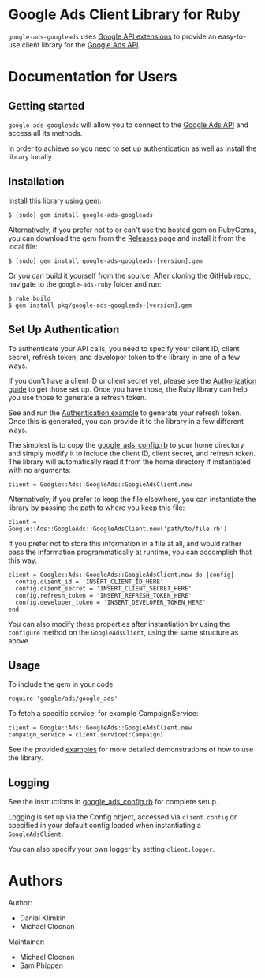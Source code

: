 # Google Ads Client Library for Ruby

`google-ads-googleads` uses [Google API extensions][google-gax] to provide an
easy-to-use client library for the [Google Ads API][].

[google-gax]: https://github.com/googleapis/gax-ruby
[Google Ads API]: https://developers.google.com/google-ads/api

# Documentation for Users

## Getting started

`google-ads-googleads` will allow you to connect to the
[Google Ads API][] and access all its methods.

In order to achieve so you need to set up authentication as well as install the
library locally.

## Installation

Install this library using gem:

    $ [sudo] gem install google-ads-googleads

Alternatively, if you prefer not to or can't use the hosted gem on RubyGems, you
can download the gem from the [Releases][] page and install it from the local
file:

    $ [sudo] gem install google-ads-googleads-[version].gem

Or you can build it yourself from the source. After cloning the GitHub repo,
navigate to the `google-ads-ruby` folder and run:

    $ rake build
    $ gem install pkg/google-ads-googleads-[version].gem

[Releases]: https://github.com/googleads/google-ads-ruby/releases

## Set Up Authentication

To authenticate your API calls, you need to specify your client ID, client
secret, refresh token, and developer token to the library in one of a few ways.

If you don't have a client ID or client secret yet, please see the
[Authorization guide][] to get those set up. Once you have those, the Ruby
library can help you use those to generate a refresh token.

See and run the [Authentication example][] to generate your refresh token.
Once this is generated, you can provide it to the library in a few different
ways.

The simplest is to copy the [google_ads_config.rb][] to your home directory and
simply modify it to include the client ID, client secret, and refresh token.
The library will automatically read it from the home directory if instantiated
with no arguments:

    client = Google::Ads::GoogleAds::GoogleAdsClient.new

Alternatively, if you prefer to keep the file elsewhere, you can instantiate the
library by passing the path to where you keep this file:

    client = Google::Ads::GoogleAds::GoogleAdsClient.new('path/to/file.rb')

If you prefer not to store this information in a file at all, and would rather
pass the information programmatically at runtime, you can accomplish that this
way:

    client = Google::Ads::GoogleAds::GoogleAdsClient.new do |config|
      config.client_id = 'INSERT_CLIENT_ID_HERE'
      config.client_secret = 'INSERT_CLIENT_SECRET_HERE'
      config.refresh_token = 'INSERT_REFRESH_TOKEN_HERE'
      config.developer_token = 'INSERT_DEVELOPER_TOKEN_HERE'
    end

You can also modify these properties after instantiation by using the
`configure` method on the `GoogleAdsClient`, using the same structure as above.

[Authorization guide]: https://developers.google.com/google-ads/api/docs/oauth/overview
[Authentication example]: https://github.com/googleads/google-ads-ruby/blob/master/examples/authentication/authenticate_in_standalone_application.rb
[google_ads_config.rb]: https://github.com/googleads/google-ads-ruby/blob/master/google_ads_config.rb

## Usage

To include the gem in your code:

    require 'google/ads/google_ads'

To fetch a specific service, for example CampaignService:

    client = Google::Ads::GoogleAds::GoogleAdsClient.new
    campaign_service = client.service(:Campaign)

See the provided [examples][] for more detailed demonstrations of how to use the
library.

[examples]: https://github.com/googleads/google-ads-ruby/blob/master/examples

## Logging

See the instructions in
[google_ads_config.rb](https://github.com/googleads/google-ads-ruby/blob/master/google_ads_config.rb)
for complete setup.

Logging is set up via the Config object, accessed via `client.config` or specified
in your default config loaded when instantiating a `GoogleAdsClient`.

You can also specify your own logger by setting `client.logger`.

# Authors

Author:

 - Danial Klimkin
 - Michael Cloonan

Maintainer:

 - Michael Cloonan
 - Sam Phippen
